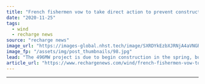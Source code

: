 ```yaml
---
title: "French fishermen vow to take direct action to prevent construction of Saint-Brieuc offshore wind farm"
date: "2020-11-25"
tags: 
  - wind
  - recharge news
source: "recharge news"
image_url: "https://images-global.nhst.tech/image/SXRDYkEzbXJRNjA4aVNGRlQ5WUpKVzZOWnpSYTFUUm1WbmVFWFFaVWMxVT0=/nhst/binary/9c6b00d714eb514b3564bdf3c0fe60ca"
image_fp: "/assets/img/post_thumbnails/98.jpg"
lead: "The 496MW project is due to begin construction in the spring, but local fishermen say they would rather than die than allow it to go ahead"
article_url: "https://www.rechargenews.com/wind/french-fishermen-vow-to-take-direct-action-to-prevent-construction-of-saint-brieuc-offshore-wind-farm/2-1-919130"
---
```


---
